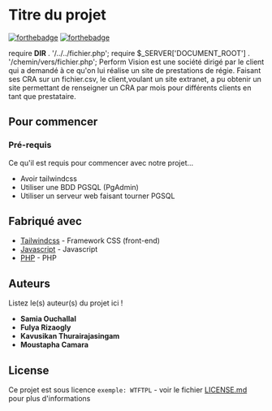 # Titre du projet

[![forthebadge](http://forthebadge.com/images/badges/built-with-love.svg)](http://forthebadge.com)  [![forthebadge](http://forthebadge.com/images/badges/powered-by-electricity.svg)](http://forthebadge.com)

require __DIR__ . '/../../fichier.php'; 
require $_SERVER['DOCUMENT_ROOT'] . '/chemin/vers/fichier.php';
Perform Vision est une société dirigé par le client qui a demandé à ce qu'on lui réalise un site de prestations de régie. Faisant ses CRA sur un fichier.csv, le client,voulant un site extranet, a pu obtenir un site permettant de renseigner un CRA par mois pour différents clients en tant que prestataire.
## Pour commencer


### Pré-requis

Ce qu'il est requis pour commencer avec notre projet...

- Avoir tailwindcss
- Utiliser une BDD PGSQL (PgAdmin)
- Utiliser un serveur web faisant tourner PGSQL

## Fabriqué avec


* [Tailwindcss](https://tailwindcss.com/) - Framework CSS (front-end)
* [Javascript](https://developer.mozilla.org/fr/docs/Web/JavaScript) - Javascript
* [PHP](https://www.php.net/manual/fr/intro-whatis.php) - PHP



## Auteurs
Listez le(s) auteur(s) du projet ici !
* **Samia Ouchallal**
* **Fulya Rizaogly**
* **Kavusikan Thurairajasingam**
* **Moustapha Camara** 



## License

Ce projet est sous licence ``exemple: WTFTPL`` - voir le fichier [LICENSE.md](LICENSE.md) pour plus d'informations


